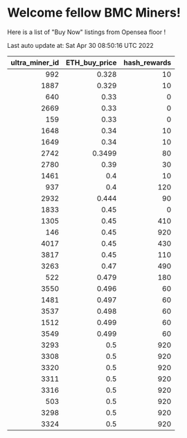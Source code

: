 # Welcome fellow BMC Miners!
Here is a list of "Buy Now" listings from Opensea floor !


Last auto update at: Sat Apr 30 08:50:16 UTC 2022


|   ultra_miner_id |   ETH_buy_price |   hash_rewards |
|-----------------:|----------------:|---------------:|
|              992 |          0.328  |             10 |
|             1887 |          0.329  |             10 |
|              640 |          0.33   |              0 |
|             2669 |          0.33   |              0 |
|              159 |          0.33   |              0 |
|             1648 |          0.34   |             10 |
|             1649 |          0.34   |             10 |
|             2742 |          0.3499 |             80 |
|             2780 |          0.39   |             30 |
|             1461 |          0.4    |             10 |
|              937 |          0.4    |            120 |
|             2932 |          0.444  |             90 |
|             1833 |          0.45   |              0 |
|             1305 |          0.45   |            410 |
|              146 |          0.45   |            920 |
|             4017 |          0.45   |            430 |
|             3817 |          0.45   |            110 |
|             3263 |          0.47   |            490 |
|              522 |          0.479  |            180 |
|             3550 |          0.496  |             60 |
|             1481 |          0.497  |             60 |
|             3537 |          0.498  |             60 |
|             1512 |          0.499  |             60 |
|             3549 |          0.499  |             60 |
|             3293 |          0.5    |            920 |
|             3308 |          0.5    |            920 |
|             3320 |          0.5    |            920 |
|             3311 |          0.5    |            920 |
|             3316 |          0.5    |            920 |
|              503 |          0.5    |            920 |
|             3298 |          0.5    |            920 |
|             3324 |          0.5    |            920 |
